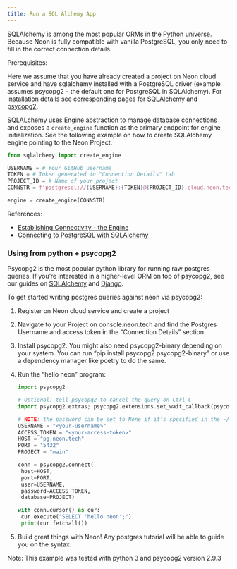 ```yaml
---
title: Run a SQL Alchemy App
---
```


SQLAlchemy is among the most popular ORMs in the Python universe. Because Neon is fully compatible with vanilla PostgreSQL, you only need to fill in the correct connection details.

Prerequisites:

Here we assume that you have already created a project on Neon cloud service and have sqlalchemy installed with a PostgreSQL driver (example assumes psycopg2 - the default one for PostgreSQL in SQLAlchemy). For installation details see corresponding pages for [SQLAlchemy](https://docs.sqlalchemy.org/en/14/intro.html#installation) and [psycopg2](https://www.psycopg.org/docs/install.html).

SQLALchemy uses Engine abstraction to manage database connections and exposes a `create_engine` function as the primary endpoint for engine initialization. See the following example on how to create SQLAlchemy engine pointing to the Neon Project.

```python
from sqlalchemy import create_engine

USERNAME = # Your GitHub username
TOKEN = # Token generated in "Connection Details" tab
PROJECT_ID = # Name of your project
CONNSTR = f'postgresql://{USERNAME}:{TOKEN}@{PROJECT_ID}.cloud.neon.tech/main'

engine = create_engine(CONNSTR)
```

References:

- [Establishing Connectivity - the Engine](https://docs.sqlalchemy.org/en/14/tutorial/engine.html)
- [Connecting to PostgreSQL with SQLAlchemy](https://docs.sqlalchemy.org/en/14/core/engines.html#postgresql)

### Using from python + psycopg2

Psycopg2 is the most popular python library for running raw postgres queries. If you’re interested in a higher-level ORM on top of psycopg2, see our guides on [SQLAlchemy](#using-from-sqlalchemy) and [Django](#using-from-django).

To get started writing postgres queries against neon via psycopg2:

1. Register on Neon cloud service and create a project
2. Navigate to your Project on console.neon.tech and find the Postgres Username and access token in the “Connection Details” section.
3. Install psycopg2. You might also need psycopg2-binary depending on your system. You can run “pip install psycopg2 psycopg2-binary” or use a dependency manager like poetry to do the same.
4. Run the “hello neon” program:
    
    ```python
    import psycopg2
    
    # Optional: tell psycopg2 to cancel the query on Ctrl-C
    import psycopg2.extras; psycopg2.extensions.set_wait_callback(psycopg2.extras.wait_select)
    
    # NOTE: the password can be set to None if it's specified in the ~/.pgpass file
    USERNAME = "<your-username>"
    ACCESS_TOKEN = "<your-access-token>"
    HOST = "pg.neon.tech"
    PORT = "5432"
    PROJECT = "main"
    
    conn = psycopg2.connect(
     host=HOST,
     port=PORT,
     user=USERNAME,
     password=ACCESS_TOKEN,
     database=PROJECT)
    
    with conn.cursor() as cur:
     cur.execute("SELECT 'hello neon';")
     print(cur.fetchall())
    ```
    
5. Build great things with Neon! Any postgres tutorial will be able to guide you on the syntax.

Note: This example was tested with python 3 and psycopg2 version 2.9.3
